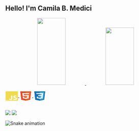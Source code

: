 ## Hello! I'm Camila B. Medici


<div align="center">
  <a href="https://github.com/camilamedici">
  <img height="210em" width="42%" src="https://github-readme-stats.vercel.app/api?username=camilamedici&show_icons=true&theme=dracula">
  <img height="180em" width="42%" src="https://github-readme-stats.vercel.app/api/top-langs/?username=camilamedici&theme=dracula"> <!--hide_progress=false&layout=compact&--!>
</div>

<div style="display: inline_block"><br>
  <img align="center" alt="Camila-Js" height="30" width="40" src="https://raw.githubusercontent.com/devicons/devicon/master/icons/javascript/javascript-plain.svg">
  <!--<img align="center" alt="Camila-React" height="30" width="40" src="https://raw.githubusercontent.com/devicons/devicon/master/icons/react/react-original.svg">--!>
  <img align="center" alt="Camila-HTML" height="30" width="40" src="https://raw.githubusercontent.com/devicons/devicon/master/icons/html5/html5-original.svg">
  <img align="center" alt="Camila-CSS" height="30" width="40" src="https://raw.githubusercontent.com/devicons/devicon/master/icons/css3/css3-original.svg">
</div>
  
  ##

<div>
  <a href="https://www.instagram.com/camilabgrmdc/" target="_blank"><img src="https://img.shields.io/badge/-Instagram-%23E4405F?style=for-the-badge&logo=instagram&logoColor=white" target="_blank"></a>
  <a href="https://www.linkedin.com/in/camila-b-medici-b7a61b137/" target="_blank"><img src="https://img.shields.io/badge/-LinkedIn-%230077B5?style=for-the-badge&logo=linkedin&logoColor=white" target="_blank"></a>

  ![Snake animation](https://github.com/camilamedici/camilamedici/blob/output/github-contribution-grid-snake.svg)
</div>

